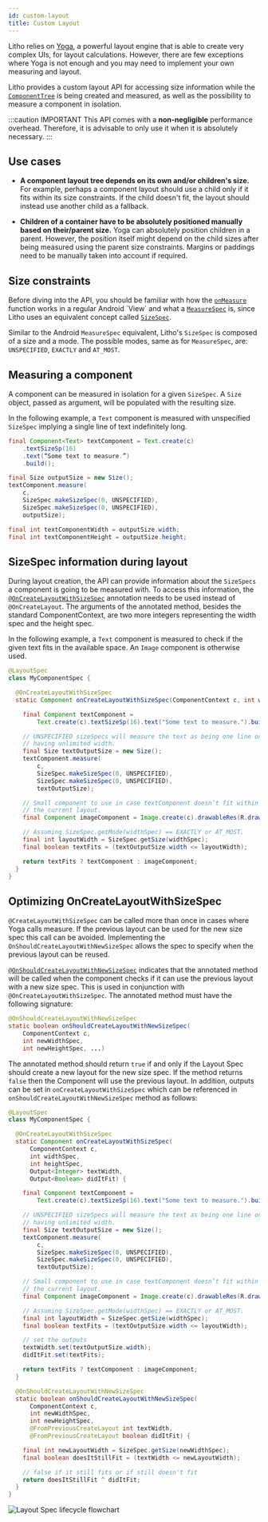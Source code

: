 ```yaml
---
id: custom-layout
title: Custom Layout
---
```

Litho relies on [Yoga](https://yogalayout.com/docs/), a powerful layout engine that is able to create very complex UIs, for layout calculations.  However, there are few exceptions where Yoga is not enough and you may need to implement your own measuring and layout. 

Litho provides a custom layout API for accessing size information while the [`ComponentTree`](/javadoc/com/facebook/litho/ComponentTree.html) is being created and measured, as well as the possibility to measure a component in isolation.

:::caution IMPORTANT
 This API comes with a **non-negligible** performance overhead. Therefore, it is advisable to only use it when it is absolutely necessary.
:::

## Use cases

* **A component layout tree depends on its own and/or children's size.** For example, perhaps a component layout should use a child only if it fits within its size constraints. If the child doesn't fit, the layout should instead use another child as a fallback.

* **Children of a container have to be absolutely positioned manually based on their/parent size.** Yoga can absolutely position children in a parent. However, the position itself might depend on the child sizes after being measured using the parent size constraints. Margins or paddings need to be manually taken into account if required.

## Size constraints
Before diving into the API, you should be familiar with how the [`onMeasure`](https://developer.android.com/reference/android/view/View.html#onMeasure(int,%20int)) function works in a regular Android `View` and what a [`MeasureSpec`](https://developer.android.com/reference/android/view/View.MeasureSpec.html) is, since Litho uses an equivalent concept called [`SizeSpec`](/javadoc/com/facebook/litho/SizeSpec.html). 

Similar to the Android `MeasureSpec` equivalent, Litho's `SizeSpec` is composed of a size and a mode. The possible modes, same as for `MeasureSpec`, are: `UNSPECIFIED`, `EXACTLY` and `AT_MOST`.

## Measuring a component

A component can be measured in isolation for a given `SizeSpec`. A `Size` object, passed as argument, will be populated with the resulting size.

In the following example, a `Text` component is measured with unspecified `SizeSpec` implying a single line of text indefinitely long.

```java
final Component<Text> textComponent = Text.create(c)
    .textSizeSp(16)
    .text(“Some text to measure.”)
    .build();

final Size outputSize = new Size();
textComponent.measure(
    c, 
    SizeSpec.makeSizeSpec(0, UNSPECIFIED),
    SizeSpec.makeSizeSpec(0, UNSPECIFIED),
    outputSize);

final int textComponentWidth = outputSize.width;
final int textComponentHeight = outputSize.height;
```

## SizeSpec information during layout
During layout creation, the API can provide information about the `SizeSpecs` a component is going to be measured with. To access this information, the [`@OnCreateLayoutWithSizeSpec`](/javadoc/com/facebook/litho/annotations/OnCreateLayoutWithSizeSpec.html) annotation needs to be used instead of `@OnCreateLayout`. The arguments of the annotated method, besides the standard ComponentContext, are two more integers representing the width spec and the height spec.

In the following example, a `Text` component is measured to check if the given text fits in the available space. An `Image` component is otherwise used.

```java
@LayoutSpec
class MyComponentSpec {

  @OnCreateLayoutWithSizeSpec
  static Component onCreateLayoutWithSizeSpec(ComponentContext c, int widthSpec, int heightSpec) {

    final Component textComponent =
        Text.create(c).textSizeSp(16).text("Some text to measure.").build();

    // UNSPECIFIED sizeSpecs will measure the text as being one line only,
    // having unlimited width.
    final Size textOutputSize = new Size();
    textComponent.measure(
        c,
        SizeSpec.makeSizeSpec(0, UNSPECIFIED),
        SizeSpec.makeSizeSpec(0, UNSPECIFIED),
        textOutputSize);

    // Small component to use in case textComponent doesn’t fit within
    // the current layout.
    final Component imageComponent = Image.create(c).drawableRes(R.drawable.ic_launcher).build();

    // Assuming SizeSpec.getMode(widthSpec) == EXACTLY or AT_MOST.
    final int layoutWidth = SizeSpec.getSize(widthSpec);
    final boolean textFits = (textOutputSize.width <= layoutWidth);

    return textFits ? textComponent : imageComponent;
  }
}
```

## Optimizing OnCreateLayoutWithSizeSpec

`@CreateLayoutWithSizeSpec` can be called more than once in cases where Yoga calls measure.  If the previous layout can be used for the new size spec this call can be avoided. Implementing the `OnShouldCreateLayoutWithNewSizeSpec` allows the spec to specify when the previous layout can be reused.

[`@OnShouldCreateLayoutWithNewSizeSpec`](/javadoc/com/facebook/litho/annotations/OnShouldCreateLayoutWithNewSizeSpec.html) indicates that the annotated method will be called when the component checks if it can use the previous layout with a new size spec. This is used in conjunction with `@OnCreateLayoutWithSizeSpec`. The annotated method must have the following signature:

```java
@OnShouldCreateLayoutWithNewSizeSpec
static boolean onShouldCreateLayoutWithNewSizeSpec(
    ComponentContext c,
    int newWidthSpec,
    int newHeightSpec, ...)
```

The annotated method should return `true` if and only if the Layout Spec should create a new layout for the new size spec. If the method returns `false` then the Component will use the previous layout. In addition,  outputs can be set in `onCreateLayoutWithSizeSpec` which can be referenced in `onShouldCreateLayoutWithNewSizeSpec` method as follows:

```java
@LayoutSpec
class MyComponentSpec {

  @OnCreateLayoutWithSizeSpec
  static Component onCreateLayoutWithSizeSpec(
      ComponentContext c,
      int widthSpec,
      int heightSpec,
      Output<Integer> textWidth,
      Output<Boolean> didItFit) {

    final Component textComponent =
        Text.create(c).textSizeSp(16).text("Some text to measure.").build();

    // UNSPECIFIED sizeSpecs will measure the text as being one line only,
    // having unlimited width.
    final Size textOutputSize = new Size();
    textComponent.measure(
        c,
        SizeSpec.makeSizeSpec(0, UNSPECIFIED),
        SizeSpec.makeSizeSpec(0, UNSPECIFIED),
        textOutputSize);

    // Small component to use in case textComponent doesn’t fit within
    // the current layout.
    final Component imageComponent = Image.create(c).drawableRes(R.drawable.ic_launcher).build();

    // Assuming SizeSpec.getMode(widthSpec) == EXACTLY or AT_MOST.
    final int layoutWidth = SizeSpec.getSize(widthSpec);
    final boolean textFits = (textOutputSize.width <= layoutWidth);

    // set the outputs
    textWidth.set(textOutputSize.width);
    didItFit.set(textFits);

    return textFits ? textComponent : imageComponent;
  }

  @OnShouldCreateLayoutWithNewSizeSpec
  static boolean onShouldCreateLayoutWithNewSizeSpec(
      ComponentContext c,
      int newWidthSpec,
      int newHeightSpec,
      @FromPreviousCreateLayout int textWidth,
      @FromPreviousCreateLayout boolean didItFit) {

    final int newLayoutWidth = SizeSpec.getSize(newWidthSpec);
    final boolean doesItStillFit = (textWidth <= newLayoutWidth);

    // false if it still fits or if still doesn't fit
    return doesItStillFit ^ didItFit;
  }
}
```

![Layout Spec lifecycle flowchart](/static/images/flow-chart-v0.22.1-layout-with-size-spec.svg)